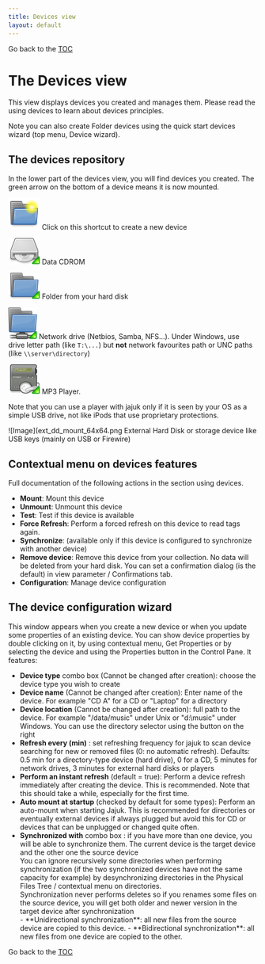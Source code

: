 ```yaml
---
title: Devices view
layout: default
---
```

Go back to the [TOC](/manual/main.html)

# The Devices view
This view displays devices you created and manages them. Please read the using devices to learn about devices principles.

Note you can also create Folder devices using the quick start devices wizard (top menu, Device wizard).

## The devices repository
In the lower part of the devices view, you will find devices you created. The green arrow on the bottom of a device means it is now mounted.

![Image](/images/New_64x64.png) Click on this shortcut to create a new device

![Image](/images/Cdrom_mount_64x64.png) Data CDROM

![Image](/images/Folder_mount_64x64.png) Folder from your hard disk

![Image](/images/Nfs_mount_64x64.png) Network drive (Netbios, Samba, NFS...). Under Windows, use drive letter path (like ``T:\...``) but **not** network favourites path or UNC paths (like ``\\server\directory``)

![Image](/images/Player_mount_64x64.png) MP3 Player.

<div class='info'>Note that you can use a player with jajuk only if it is seen by your OS as a simple USB drive, not like iPods that use proprietary protections.</div>

![Image](ext_dd_mount_64x64.png External Hard Disk or storage device like USB keys (mainly on USB or Firewire)

## Contextual menu on devices features
Full documentation of the following actions in the section using devices.

- **Mount**: Mount this device
- **Unmount**: Unmount this device
- **Test**: Test if this device is available
- **Force Refresh**: Perform a forced refresh on this device to read tags again.
- **Synchronize**: (available only if this device is configured to synchronize with another device)
- **Remove device**: Remove this device from your collection. No data will be deleted from your hard disk. You can set a confirmation dialog (is the default) in view parameter / Confirmations tab.
- **Configuration**: Manage device configuration

## The device configuration wizard
This window appears when you create a new device or when you update some properties of an existing device. You can show device properties by double clicking on it, by using contextual menu, Get Properties or by selecting the device and using the Properties button in the Control Pane. It features:

- **Device type** combo box (Cannot be changed after creation): choose the device type you wish to create
- **Device name** (Cannot be changed after creation): Enter name of the device. For example "CD A" for a CD or "Laptop" for a directory
- **Device location** (Cannot be changed after creation): full path to the device. For example "/data/music" under Unix or "d:\music" under Windows. You can use the directory selector using the button on the right
- **Refresh every (min)** : set refreshing frequency for jajuk to scan device searching for new or removed files (0: no automatic refresh). Defaults: 0.5 min for a directory-type device (hard drive), 0 for a CD, 5 minutes for network drives, 3 minutes for external hard disks or players
- **Perform an instant refresh** (default = true): Perform a device refresh immediately after creating the device. This is recommended. Note that this should take a while, especially for the first time.
- **Auto mount at startup** (checked by default for some types): Perform an auto-mount when starting Jajuk. This is recommended for directories or eventually external devices if always plugged but avoid this for CD or devices that can be unplugged or changed quite often.
- **Synchronized with** combo box : if you have more than one device, you will be able to synchronize them. The current device is the target device and the other one the source device
  <div class='info'> You can ignore recursively some directories when performing synchronization (if the two synchronized devices have not the same capacity for example) by desynchronizing directories in the Physical Files Tree / contextual menu on directories.</div>
  <div class='info'> Synchronization never performs deletes so if you renames some files on the source device, you will get both older and newer version in the target device after synchronization</div>
  - **Unidirectional synchronization**: all new files from the source device are copied to this device.
  - **Bidirectional synchronization**: all new files from one device are copied to the other.

Go back to the [TOC](/manual/main.html)